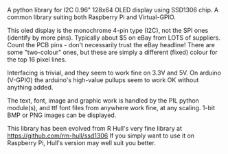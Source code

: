 A python library for I2C 0.96" 128x64 OLED display using SSD1306 chip.
A common library suiting both Raspberry Pi and Virtual-GPIO.

This oled display is the monochrome 4-pin type (I2C), not the SPI ones (identify by more pins).
Typically about $5 on eBay from LOTS of suppliers. Count the PCB pins - don't necessarily trust the eBay headline!
There are some "two-colour" ones, but these are simply a different (fixed) colour for the top 16 pixel lines.

Interfacing is trivial, and they seem to work fine on 3.3V and 5V.
On arduino (V-GPIO) the arduino's high-value pullups seem to work OK without anything added.

The text, font, image and graphic work is handled by the PIL python module(s),
and ttf font files from anywhere work fine, at any scaling. 1-bit BMP or PNG images can be displayed.

This library has been evolved from R Hull's very fine library at
https://github.com/rm-hull/ssd1306
If you simply want to use it on Raspberry Pi, Hull's version may well suit you better.
